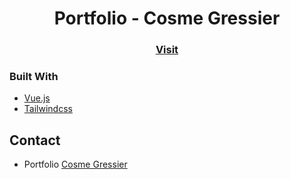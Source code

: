 <h1 align="center">Portfolio - Cosme Gressier</h1>

<div align="center">
  <h3>
    <a href="https://www.cosme-gressier.fr">
      Visit
    </a>
  </h3>
</div>

### Built With

- [Vue.js](https://vuejs.org/)
- [Tailwindcss](https://tailwindcss.com/)

## Contact

- Portfolio [Cosme Gressier](https://www.cosme-gressier.fr)